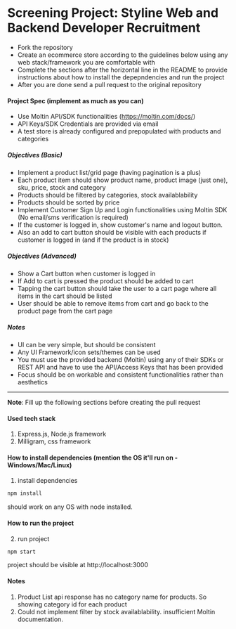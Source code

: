 # Screening Project: Styline Web and Backend Developer Recruitment
- Fork the repository
- Create an ecommerce store according to the guidelines below using any web stack/framework you are comfortable with
- Complete the sections after the horizontal line in the README to provide instructions about how to install the depepndencies and run the project
- After you are done send a pull request to the original repository

#### Project Spec (implement as much as you can)
- Use Moltin API/SDK functionalities (https://moltin.com/docs/)
- API Keys/SDK Credentials are provided via email
- A test store is already configured and prepopulated with products and categories

##### Objectives (Basic)
- Implement a product list/grid page (having pagination is a plus)
- Each product item should show product name, product image (just one), sku, price, stock and category
- Products should be filtered by categories, stock availablability
- Products should be sorted by price
- Implement Customer Sign Up and Login functionalities using Moltin SDK (No email/sms verification is required)
- If the customer is logged in, show customer's name and logout button.
- Also an add to cart button should be visible with each products if customer is logged in (and if the product is in stock)

##### Objectives (Advanced)
- Show a Cart button when customer is logged in
- If Add to cart is pressed the product should be added to cart
- Tapping the cart button should take the user to a cart page where all items in the cart should be listed
- User should be able to remove items from cart and go back to the product page from the cart page

##### Notes
- UI can be very simple, but should be consistent
- Any UI Framework/icon sets/themes can be used
- You must use the provided backend (Moltin) using any of their SDKs or REST API and have to use the API/Access Keys that has been provided
- Focus should be on workable and consistent functionalities rather than aesthetics

---
**Note**: Fill up the following sections before creating the pull request

#### Used tech stack
1. Express.js, Node.js framework
2. Milligram, css framework

#### How to install dependencies (mention the OS it'll run on - Windows/Mac/Linux)
1. install dependencies
```bash
npm install
```
should work on any OS with node installed.
#### How to run the project
2. run project
```bash
npm start
```
project should be visible at http://localhost:3000


#### Notes
1. Product List api response has no category name for products. So showing category id for each product
2. Could not implement filter by stock availablability. insufficient Moltin documentation.

